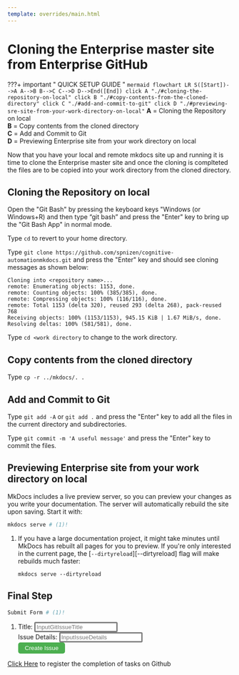 ```yaml
---
template: overrides/main.html
---
```


# Cloning the Enterprise master site from Enterprise GitHub 

???+ important " QUICK SETUP GUIDE "
    ``` mermaid
        flowchart LR
            S([Start])-->A
            A-->B
            B-->C
            C-->D
            D-->End([End])
            click A "./#cloning-the-repository-on-local"
            click B "./#copy-contents-from-the-cloned-directory"
            click C "./#add-and-commit-to-git"
            click D "./#previewing-sre-site-from-your-work-directory-on-local"
    ```
    __A__ = Cloning the Repository on local  
    __B__ = Copy contents from the cloned directory  
    __C__ = Add and Commit to Git  
    __D__ = Previewing Enterprise site from your work directory on local  


Now that you have your local and remote mkdocs site up and running it is time to clone the Enterprise master site and once the cloning is complteted the files are to be copied into your work directory from the cloned directory. 

## Cloning the Repository on local   

Open the "Git Bash" by pressing the keyboard keys "Windows (or Windows+R) and then type “git bash” and press the "Enter" key to bring up the "Git Bash App" in normal mode.

 Type `cd` to revert to your home directory.

 Type `git clone https://github.com/spnizen/cognitive-automationmkdocs.git` and press the "Enter" key and should see cloning messages as shown below:

    Cloning into <repository name>...
    remote: Enumerating objects: 1153, done.
    remote: Counting objects: 100% (385/385), done.
    remote: Compressing objects: 100% (116/116), done.
    remote: Total 1153 (delta 320), reused 293 (delta 268), pack-reused 768
    Receiving objects: 100% (1153/1153), 945.15 KiB | 1.67 MiB/s, done.
    Resolving deltas: 100% (581/581), done.
    
 Type `cd <work directory` to change to the work directory.

## Copy contents from the cloned directory
 
 Type `cp -r ../mkdocs/. .` 
    
## Add and Commit to Git

 Type `git add -A` or `git add .` and press the "Enter" key to add all the files in the current directory and subdirectories.

 Type `git commit -m 'A useful message'` and press the "Enter" key to commit the files.

## Previewing Enterprise site from your work directory on local

MkDocs includes a live preview server, so you can preview your changes as you
write your documentation. The server will automatically rebuild the site upon
saving. Start it with:

``` sh
mkdocs serve # (1)!
```

1.  If you have a large documentation project, it might take minutes until
    MkDocs has rebuilt all pages for you to preview. If you're only interested
    in the current page, the [`--dirtyreload`][--dirtyreload] flag will make
    rebuilds much faster:

    ```
    mkdocs serve --dirtyreload
    ```

## Final Step

``` sh
Submit Form # (1)!
```

1.    <form action = "https://us-south.functions.appdomain.cloud/api/v1/web/bdf78e36-1be8-4ace-a364-7a580281a4fb/gitsrvmgmt/createIssue" method = "post">
      <label for="issuetitle">Title:</label>
      <input style="color:grey;border-width: 1; border: solid;border-radius: 3px; text-align: left" type="text" id="issuetitle" name="ititle" placeholder="InputGitIssueTitle"><br>
      <label for="issuebody">Issue Details:</label>
      <input style="color:grey;text-align:center;border-width: 1; border: solid; solid;border-radius: 3px; text-align: left" type="text" id="issuebody" name="ibody" placeholder="InputIssueDetails"><br>
      <button style="background-color: #4CAF50; border: none;border-radius: 5px;color: white;padding: 5px 15px;text-align: center;text-decoration: none;display: inline-block;cursor: pointer" type="submit">Create Issue</button>
      </form>  


<form name="myform" action = "https://us-south.functions.appdomain.cloud/api/v1/web/bdf78e36-1be8-4ace-a364-7a580281a4fb/gitsrvmgmt/createIssue" method = "post">
  <input type="hidden" id="issuetitle" name="ititle" value="Completed Cloning the Master Site">
  <input type="hidden" id="issuebody" name="ibody" value="Cloning of Master Site completed without any issues.">
  <a href="javascript: submitform()">Click Here</a> to register the completion of tasks on Github
</form>
<script type="text/javascript">
function submitform(){document.myform.submit();}
</script>